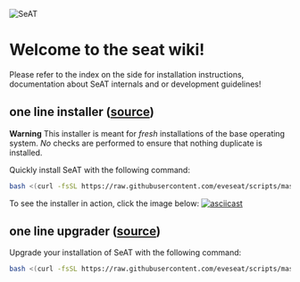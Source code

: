 ![SeAT](http://i.imgur.com/aPPOxSK.png)
# Welcome to the seat wiki!

Please refer to the index on the side for installation instructions, documentation about SeAT internals and or development guidelines!

## one line installer ([source](https://github.com/eveseat/scripts/blob/master/install/installer.sh))
**Warning** This installer is meant for *fresh* installations of the base operating system. *No* checks are performed to ensure that nothing duplicate is installed.

Quickly install SeAT with the following command:
``` bash
bash <(curl -fsSL https://raw.githubusercontent.com/eveseat/scripts/master/install/installer.sh)
```

To see the installer in action, click the image below:
[![asciicast](https://asciinema.org/a/3zeyegk50qss86asaxfcb2yan.png)](https://asciinema.org/a/3zeyegk50qss86asaxfcb2yan)

## one line upgrader ([source](https://github.com/eveseat/scripts/blob/master/upgrade/upgrade-seat.sh))
Upgrade your installation of SeAT with the following command:
```bash
bash <(curl -fsSL https://raw.githubusercontent.com/eveseat/scripts/master/upgrade/upgrade-seat.sh)
```
